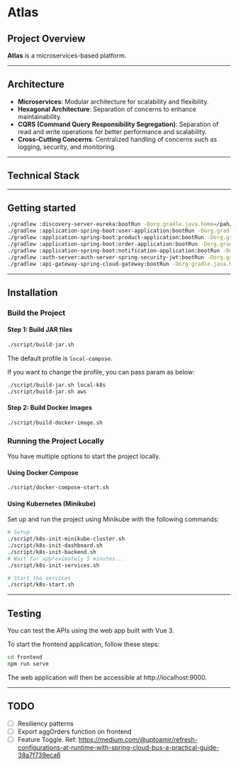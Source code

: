 # Atlas

## Project Overview

**Atlas** is a microservices-based platform.

---

## Architecture

- **Microservices**: Modular architecture for scalability and flexibility.
- **Hexagonal Architecture**: Separation of concerns to enhance maintainability.
- **CQRS (Command Query Responsibility Segregation)**: Separation of read and write operations for better performance and scalability.
- **Cross-Cutting Concerns**: Centralized handling of concerns such as logging, security, and monitoring.

---

## Technical Stack

---

## Getting started

```bash
./gradlew :discovery-server-eureka:bootRun -Dorg.gradle.java.home=/pah/to/jdk-home
./gradlew :application-spring-boot:user-application:bootRun -Dorg.gradle.java.home=/pah/to/jdk-home
./gradlew :application-spring-boot:product-application:bootRun -Dorg.gradle.java.home=/pah/to/jdk-home
./gradlew :application-spring-boot:order-application:bootRun -Dorg.gradle.java.home=/pah/to/jdk-home
./gradlew :application-spring-boot:notification-application:bootRun -Dorg.gradle.java.home=/pah/to/jdk-home
./gradlew :auth-server:auth-server-spring-security-jwt:bootRun -Dorg.gradle.java.home=/pah/to/jdk-home
./gradlew :api-gateway-spring-cloud-gateway:bootRun -Dorg.gradle.java.home=/pah/to/jdk-home
```

---

## Installation

### Build the Project

#### Step 1: Build JAR files

```bash
./script/build-jar.sh
```

The default profile is `local-compose`.

If you want to change the profile, you can pass param as below:

```bash
./script/build-jar.sh local-k8s
./script/build-jar.sh aws
```

#### Step 2: Build Docker images

```bash
./script/build-docker-image.sh
```

### Running the Project Locally

You have multiple options to start the project locally.

#### Using Docker Compose

```bash
./script/docker-compose-start.sh
```

#### Using Kubernetes (Minikube)

Set up and run the project using Minikube with the following commands:

```bash
# Setup
./script/k8s-init-minikube-cluster.sh
./script/k8s-init-dashboard.sh
./script/k8s-init-backend.sh
# Wait for approximately 5 minutes...
./script/k8s-init-services.sh

# Start the services
./script/k8s-start.sh
```

---

## Testing

You can test the APIs using the web app built with Vue 3. 

To start the frontend application, follow these steps:

```bash
cd frontend
npm run serve
```

The web application will then be accessible at http://localhost:9000.

---

## TODO

- [ ] Resiliency patterns
- [ ] Export aggOrders function on frontend
- [ ] Feature Toggle. Ref: https://medium.com/@uptoamir/refresh-configurations-at-runtime-with-spring-cloud-bus-a-practical-guide-38a7f739eca6
